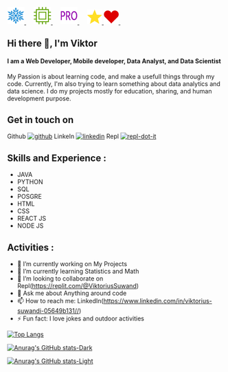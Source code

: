 <a href='https://archiveprogram.github.com/'>
 <img src='https://raw.githubusercontent.com/acervenky/animated-github-badges/master/assets/acbadge.gif' width='40' height='40'>
</a> 
<a href='https://docs.github.com/en/developers'>
 <img src='https://raw.githubusercontent.com/acervenky/animated-github-badges/master/assets/devbadge.gif' width='40' height='40'>
</a> 
<a href='https://github.com/pricing'>
 <img src='https://raw.githubusercontent.com/acervenky/animated-github-badges/master/assets/pro.gif' width='40' height='40'>
</a> 
<a href='https://stars.github.com/'>
 <img src='https://raw.githubusercontent.com/acervenky/animated-github-badges/master/assets/starbadge.gif' width='35' height='35'>
</a>
<a href='https://docs.github.com/en/github/supporting-the-open-source-community-with-github-sponsors'>
 <img src='https://raw.githubusercontent.com/acervenky/animated-github-badges/master/assets/sponsorbadge.gif' width='35' height='35'>
</a> 

## Hi there 👋, I'm Viktor
#### I am a Web Developer, Mobile developer, Data Analyst, and Data Scientist
My Passion is about learning code,
and make a usefull things through my code. Currently, I'm also trying to learn something about data analytics and data science. I do my projects mostly for education, sharing, and human development purpose.

## Get in touch on
Github [<img src='https://cdn.jsdelivr.net/npm/simple-icons@3.0.1/icons/github.svg' alt='github' height='40'>](https://github.com/viktoriussuwandi)          LinkeIn [<img src='https://cdn.jsdelivr.net/npm/simple-icons@3.0.1/icons/linkedin.svg' alt='linkedin' height='40'>](https://www.linkedin.com/in/viktorius-suwandi-05649b131//)          Repl [<img src='https://cdn.jsdelivr.net/npm/simple-icons@3.0.1/icons/repl-dot-it.svg' alt='repl-dot-it' height='40'>](https://replit.com/@ViktoriusSuwand)

## Skills and Experience : 
- JAVA
- PYTHON
- SQL
- POSGRE
- HTML
- CSS
- REACT JS
- NODE JS

## Activities :
- 🔭 I’m currently working on My Projects 
- 🌱 I’m currently learning Statistics and Math 
- 👯 I’m looking to collaborate on Repl(https://replit.com/@ViktoriusSuwand) 
- 💬 Ask me about Anything around code 
- 📫 How to reach me: LinkedIn(https://www.linkedin.com/in/viktorius-suwandi-05649b131//)
- ⚡ Fun fact: I love jokes and outdoor activities

[![Top Langs](https://github-readme-stats.vercel.app/api/top-langs/?username=viktoriussuwandi)](https://github.com/anuraghazra/github-readme-stats)

[![Anurag's GitHub stats-Dark](https://github-readme-stats.vercel.app/api?username=viktoriussuwandi&show_icons=true&theme=dark#gh-dark-mode-only)](https://github.com/anuraghazra/github-readme-stats#gh-dark-mode-only)

[![Anurag's GitHub stats-Light](https://github-readme-stats.vercel.app/api?username=viktoriussuwandi&show_icons=true&theme=default#gh-light-mode-only)](https://github.com/anuraghazra/github-readme-stats#gh-light-mode-only)


<!--
### Hi there 👋, I'm Viktor
#### I'm a Web Developer, Mobile developer, Data Analyst, and Data Scientist

![I'm a Web Developer, Mobile developer, Data Analyst, and Data Scientistub Readme Generator's creator](https://user-images.githubusercontent.com/68414300/221617585-4fa8f1bd-85ee-412f-a18d-b976866af802.png)

![I'm a Web Developer, Mobile developer, Data Analyst, and Data Scientist](https://user-images.githubusercontent.com/68414300/221617585-4fa8f1bd-85ee-412f-a18d-b976866af802.png)


My Passion is about learning code,
and make a usefull things through my code. Currently, I'm also trying to learn something about data analytics and data science. I do my projects mostly for education, sharing, and human development purpose

#### Skills: 
HTML / CSS / REACT

JS / NODE JS / EXPRESS JS /

JAVA / PYTHON / SQL / POSGRE

#### See you around :

💬 Reach me on my [Linkedin](https://www.linkedin.com/in/viktorius-suwandi-05649b131/)

👯 Create something together on  [My Repl](https://replit.com/@ViktoriusSuwand)

**viktoriussuwandi/viktoriussuwandi** is a ✨ _special_ ✨ repository because its `README.md` (this file) appears on your GitHub profile.

Here are some ideas to get you started:

- 🔭 I’m currently working on ...
- 🌱 I’m currently learning ...
- 👯 I’m looking to collaborate on ...
- 🤔 I’m looking for help with ...
- 💬 Ask me about ...
- 📫 How to reach me: ...
- 😄 Pronouns: ...
- ⚡ Fun fact: ...
-->


